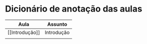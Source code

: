 # Dicionário de anotação das aulas

| Aula           | Assunto    |
| -------------- | ---------- |
| [[Introdução]] | Introdução |
|                |            |
